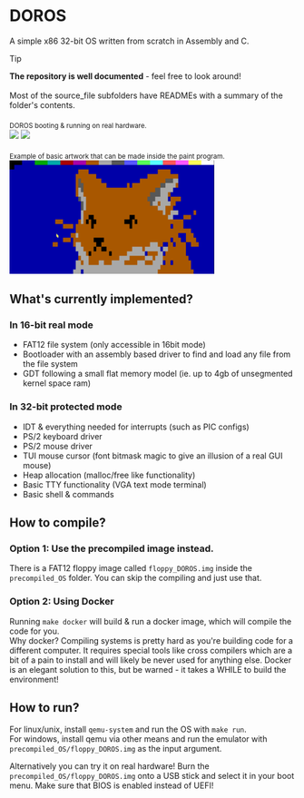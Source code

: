 # DOROS
A simple x86 32-bit OS written from scratch in Assembly and C.

>[!TIP]
**The repository is well documented** - feel free to look around!<br><br>
Most of the source_file subfolders have READMEs with a summary of the folder's contents.<br>

<sub> DOROS booting & running on real hardware.</sub><br>
<img src="https://github.com/susikohmelo/DOROS/blob/main/readme_files/doros_boot.gif" height="350"/>
<img src="https://github.com/susikohmelo/DOROS/blob/main/readme_files/doros_mouse.gif" height="350"/>

<sub> Example of basic artwork that can be made inside the paint program.</sub><br>
<img src="https://github.com/susikohmelo/DOROS/blob/main/readme_files/image.webp" height="200"/>


## What's currently implemented?
### In 16-bit real mode
- FAT12 file system (only accessible in 16bit mode)
- Bootloader with an assembly based driver to find and load any file from the file system
- GDT following a small flat memory model (ie. up to 4gb of unsegmented kernel space ram)

### In 32-bit protected mode
- IDT & everything needed for interrupts (such as PIC configs)
- PS/2 keyboard driver
- PS/2 mouse driver
- TUI mouse cursor (font bitmask magic to give an illusion of a real GUI mouse)
- Heap allocation (malloc/free like functionality)
- Basic TTY functionality (VGA text mode terminal)
- Basic shell & commands

## How to compile?

### Option 1: Use the precompiled image instead.
There is a FAT12 floppy image called `floppy_DOROS.img` inside the `precompiled_OS` folder. You can skip the compiling and just use that.

### Option 2: Using Docker
Running `make docker` will build & run a docker image, which will compile the code for you.<br>
Why docker? Compiling systems is pretty hard as you're building code for a different computer. It requires special tools like cross compilers which are a bit of a pain to install and will likely be never used for anything else. Docker is an elegant solution to this, but be warned - it takes a WHILE to build the environment!

## How to run?
For linux/unix, install `qemu-system` and run the OS with `make run`.<br>
For windows, install qemu via other means and run the emulator with `precompiled_OS/floppy_DOROS.img` as the input argument.

Alternatively you can try it on real hardware! Burn the `precompiled_OS/floppy_DOROS.img` onto a USB stick and
select it in your boot menu. Make sure that BIOS is enabled instead of UEFI!

